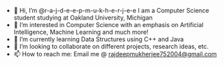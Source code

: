 - 👋 Hi, I’m @r-a-j-d-e-e-p-m-u-k-h-e-r-j-e-e I am a Computer Science student studying at Oakland University, Michigan
- 👀 I’m interested in Computer Science with an emphasis on Artificial Intelligence, Machine Learning and much more!
- 🌱 I’m currently learning Data Structures using C++ and Java
- 💞️ I’m looking to collaborate on different projects, research ideas, etc. 
- 📫 How to reach me: Email me @ rajdeepmukherjee752004@gmail.com

<!---
r-a-j-d-e-e-p-m-u-k-h-e-r-j-e-e/r-a-j-d-e-e-p-m-u-k-h-e-r-j-e-e is a ✨ special ✨ repository because its `README.md` (this file) appears on your GitHub profile.
You can click the Preview link to take a look at your changes.
--->
